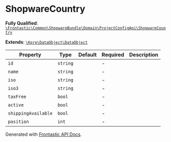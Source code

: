 #  ShopwareCountry

**Fully Qualified**: [`\Frontastic\Common\ShopwareBundle\Domain\ProjectConfigApi\ShopwareCountry`](../../../../../src/php/ShopwareBundle/Domain/ProjectConfigApi/ShopwareCountry.php)

**Extends**: [`\Kore\DataObject\DataObject`](https://github.com/kore/DataObject)

Property|Type|Default|Required|Description
--------|----|-------|--------|-----------
`id` | `string` |  | - | 
`name` | `string` |  | - | 
`iso` | `string` |  | - | 
`iso3` | `string` |  | - | 
`taxFree` | `bool` |  | - | 
`active` | `bool` |  | - | 
`shippingAvailable` | `bool` |  | - | 
`position` | `int` |  | - | 

Generated with [Frontastic API Docs](https://github.com/FrontasticGmbH/apidocs).
